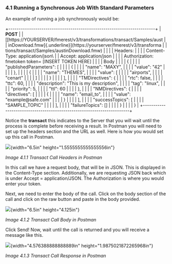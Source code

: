 ### 4.1 Running a Synchronous Job With Standard Parameters

An example of running a job synchronously would be:

+-----------------------------------------------------------------------+
| **POST**                                                              |
| [[https://YOURSERVER/fmerest/v3/transformations/transact/Samples/aust |
| inDownload.fmw]{.underline}](https://yourserver/fmerest/v3/transforma |
| tions/transact/Samples/austinDownload.fmw)                            |
|                                                                       |
| Headers:                                                              |
|                                                                       |
| Content-Type: application/json\                                       |
| Accept: application/json                                              |
|                                                                       |
| Authorization: fmetoken token= \[INSERT TOKEN HERE\]                  |
|                                                                       |
| Body                                                                  |
|                                                                       |
| {                                                                     |
|                                                                       |
| \"publishedParameters\": \[                                           |
|                                                                       |
| {                                                                     |
|                                                                       |
| \"name\": \"MAXY\",                                                   |
|                                                                       |
| \"value\": \"42\"                                                     |
|                                                                       |
| },                                                                    |
|                                                                       |
| {                                                                     |
|                                                                       |
| \"name\": \"THEMES\",                                                 |
|                                                                       |
| \"value\": \[                                                         |
|                                                                       |
| \"airports\",                                                         |
|                                                                       |
| \"cenart\"                                                            |
|                                                                       |
| \]                                                                    |
|                                                                       |
| }                                                                     |
|                                                                       |
| \],                                                                   |
|                                                                       |
| \"TMDirectives\": {                                                   |
|                                                                       |
| \"rtc\": false,                                                       |
|                                                                       |
| \"ttc\": 60,                                                          |
|                                                                       |
| \"description\": \"This is my description\",                          |
|                                                                       |
| \"tag\": \"linux\",                                                   |
|                                                                       |
| \"priority\": 5,                                                      |
|                                                                       |
| \"ttl\": 60                                                           |
|                                                                       |
| },                                                                    |
|                                                                       |
| \"NMDirectives\": {                                                   |
|                                                                       |
| \"directives\": \[                                                    |
|                                                                       |
| {                                                                     |
|                                                                       |
| \"name\": \"email\_to\",                                              |
|                                                                       |
| \"value\": \"example\@safe.com\"                                      |
|                                                                       |
| }                                                                     |
|                                                                       |
| \],                                                                   |
|                                                                       |
| \"successTopics\": \[                                                 |
|                                                                       |
| \"SAMPLE\_TOPIC\"                                                     |
|                                                                       |
| \],                                                                   |
|                                                                       |
| \"failureTopics\": \[\]                                               |
|                                                                       |
| }                                                                     |
|                                                                       |
| }                                                                     |
+-----------------------------------------------------------------------+

Notice the **transact** this indicates to the Server that you will wait
until the process is complete before receiving a result. In Postman you
will need to set up the headers section and the URL as well. Here is how
you would set up this call in Postman.

![](media/image92.png){width="6.5in" height="1.5555555555555556in"}

*Image 4.1.1 Transact Call Headers in Postman*

In this call we have a request body, that will be in JSON. This is
displayed in the Content-Type section. Additionally, we are requesting
JSON back which is under Accept = application/JSON. The Authorization is
where you would enter your token.

Next, we need to enter the body of the call. Click on the body section
of the call and click on the raw button and paste in the body provided.

![](media/image73.png){width="6.5in" height="4.125in"}

*Image 4.1.2 Transact Call Body in Postman*

Click Send! Now, wait until the call is returned and you will receive a
message like this.

![](media/image52.png){width="4.576388888888889in"
height="1.9875021872265968in"}

*Image 4.1.3 Transact Call Response in Postman*
